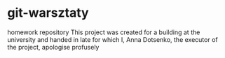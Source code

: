 # git-warsztaty
homework repository
This project was created for a building at the university and handed in late for which I, Anna Dotsenko, the executor of the project, apologise profusely